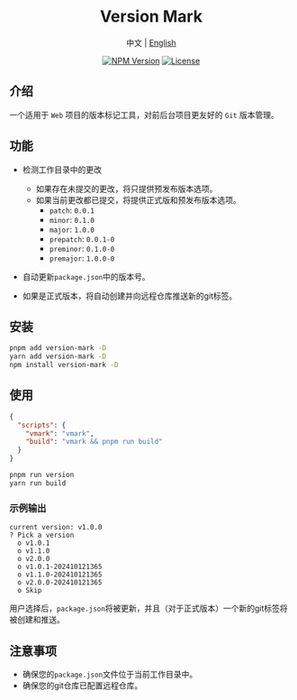 <h1 align="center">Version Mark</h1>

<p align="center">
  <span>中文</span> | 
  <a href="https://github.com/a145789/version-mark/blob/main/README.md">English</a>
</p>
<p align="center">
  <a href="https://www.npmjs.com/package/version-mark" target="_blank" rel="noopener noreferrer"><img src="https://badgen.net/npm/dm/version-mark" alt="NPM Version" /></a>
  <a href="https://github.com/a145789/version-mark/blob/main/LICENCE" target="_blank" rel="noopener noreferrer"><img src="https://badgen.net/github/license/a145789/version-mark" alt="License" /></a>
</p>

## 介绍

一个适用于 `Web` 项目的版本标记工具，对前后台项目更友好的 `Git` 版本管理。

## 功能

- 检测工作目录中的更改
  - 如果存在未提交的更改，将只提供预发布版本选项。
  - 如果当前更改都已提交，将提供正式版和预发布版本选项。
    - `patch`: `0.0.1`
    - `minor`: `0.1.0`
    - `major`: `1.0.0`
    - `prepatch`: `0.0.1-0`
    - `preminor`: `0.1.0-0`
    - `premajor`: `1.0.0-0`

- 自动更新`package.json`中的版本号。
- 如果是正式版本，将自动创建并向远程仓库推送新的git标签。

## 安装

```bash
pnpm add version-mark -D
yarn add version-mark -D
npm install version-mark -D
```

## 使用

```json
{
  "scripts": {
    "vmark": "vmark",
    "build": "vmark && pnpm run build"
  }
}
```

```bash
pnpm run version
yarn run build
```

### 示例输出

```text
current version: v1.0.0
? Pick a version
  o v1.0.1
  o v1.1.0
  o v2.0.0
  o v1.0.1-202410121365
  o v1.1.0-202410121365
  o v2.0.0-202410121365
  o Skip
```
用户选择后，`package.json`将被更新，并且（对于正式版本）一个新的git标签将被创建和推送。

## 注意事项

- 确保您的`package.json`文件位于当前工作目录中。
- 确保您的git仓库已配置远程仓库。

